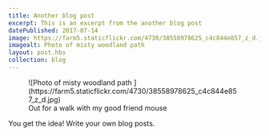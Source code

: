 ```yaml
---
title: Another blog post
excerpt: This is an excerpt from the another blog post
datePublished: 2017-07-14
image: https://farm5.staticflickr.com/4730/38558978625_c4c844e857_z_d.jpg
imagealt: Photo of misty woodland path 
layout: post.hbs
collection: blog
---
```


<figure>
![Photo of misty woodland path ](https://farm5.staticflickr.com/4730/38558978625_c4c844e857_z_d.jpg)

<figcaption>Out for a walk with my good friend mouse</figcaption>
</figure>

You get the idea! Write your own blog posts.
